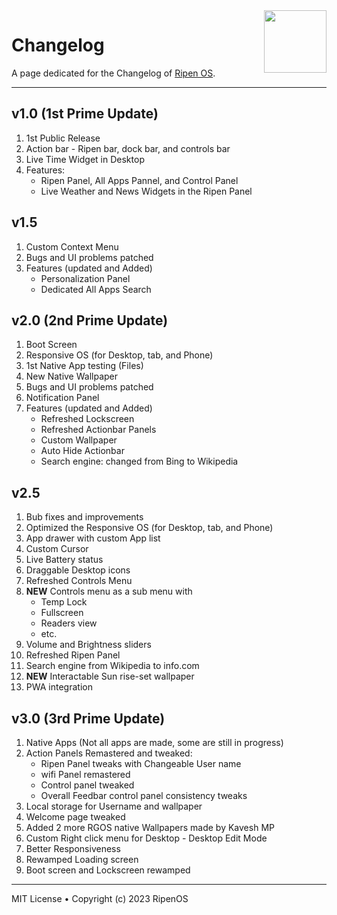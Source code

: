 <img align="right" width="100" height="100" src="https://i.imgur.com/kYPwIBk.png">

# Changelog
A page dedicated for the Changelog of [Ripen OS](https://ripenos.github.io/).

<hr>

## v1.0 **(1st Prime Update)**
1. 1st Public Release
2. Action bar - Ripen bar, dock bar, and controls bar
3. Live Time Widget in Desktop
4. Features:
    - Ripen Panel, All Apps Pannel, and Control Panel
    - Live Weather and News Widgets in the Ripen Panel
## v1.5
1. Custom Context Menu
2. Bugs and UI problems patched
3. Features (updated and Added)
    - Personalization Panel
    - Dedicated All Apps Search

## v2.0 **(2nd Prime Update)**
1. Boot Screen
2. Responsive OS (for Desktop, tab, and Phone)
3. 1st Native App testing (Files)
4. New Native Wallpaper
5. Bugs and UI problems patched
6. Notification Panel
7. Features (updated and Added)
    - Refreshed Lockscreen
    - Refreshed Actionbar Panels
    - Custom Wallpaper
    - Auto Hide Actionbar
    - Search engine: changed from Bing to Wikipedia

## v2.5
1. Bub fixes and improvements
2. Optimized the Responsive OS (for Desktop, tab, and Phone)
3. App drawer with custom App list
4. Custom Cursor
5. Live Battery status
6. Draggable Desktop icons 
7. Refreshed Controls Menu
8. **NEW** Controls menu as a sub menu with
    - Temp Lock
    - Fullscreen
    - Readers view
    - etc.
9. Volume and Brightness sliders
10. Refreshed Ripen Panel
11. Search engine from Wikipedia to info.com
12. **NEW** Interactable Sun rise-set wallpaper
13. PWA integration

## v3.0  **(3rd Prime Update)**
1. Native Apps (Not all apps are made, some are still in progress)
2. Action Panels Remastered and tweaked:
    * Ripen Panel tweaks with Changeable User name
    * wifi Panel remastered
    * Control panel tweaked
    * Overall Feedbar control panel consistency tweaks
3. Local storage for Username and wallpaper
4. Welcome page tweaked
5. Added 2 more RGOS native Wallpapers made by Kavesh MP
6. Custom Right click menu for Desktop - Desktop Edit Mode
7. Better Responsiveness
8. Rewamped Loading screen
9. Boot screen and Lockscreen rewamped

***

MIT License • Copyright (c) 2023 RipenOS
